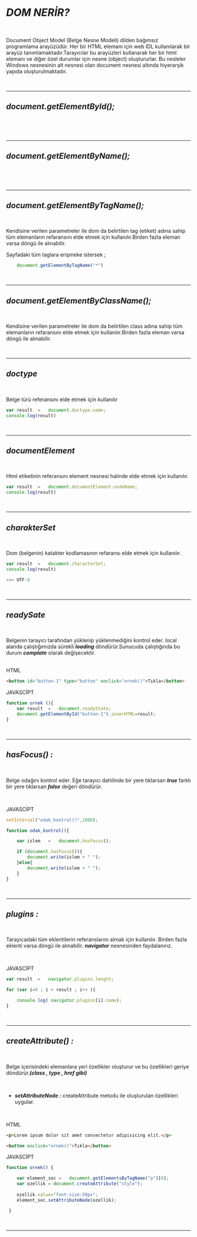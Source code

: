 # ***DOM NERİR?***

<br>

Document  Object Model (Belge Nesne Modeli) dilden bağımsız programlama arayüzüdür. Her bir HTML elemanı için web IDL kullanılarak bir arayüz tanımlamaktadır.Tarayıcılar bu arayüzleri kullanarak her bir html elemanı ve diğer özel durumlar için nesne (object) oluştururlar. Bu nesleler Windows nesnesinin alt nesnesi olan document nesnesi altında hiyerarşik yapıda oluşturulmaktadır.

<br><hr>

## ***document.getElementById();***

<br>

<br><hr>


## ***document.getElementByName();***

<br> 

<br><hr>


## ***document.getElementByTagName();***

<br> 


Kendisine verilen parametreler ile dom da belirtilen tag (etiket) adına sahip tüm  elemanların refaransını elde etmek için kullanılır.Birden fazla eleman varsa döngü ile alınabilir.


Sayfadaki tüm taglara erişmeke istersek ;

```js
    document.getElementByTagName("*")
```


<br><hr>


## ***document.getElementByClassName();***

<br> 


Kendisine verilen parametreler ile dom da belirtilen class adına sahip tüm  elemanların refaransını elde etmek için kullanılır.Birden fazla eleman varsa döngü ile alınabilir.


 


<br><hr>

## ***doctype***

<br> 

Belge türü referansını elde etmek için kullanılır

```js
var result  =   document.doctype.name;
console.log(result)
```

<br><hr>

## ***documentElement***

<br> 

Html etiketinin referansını element nesnesi halinde elde etmek için kullanılır.


```js
var result  =   document.documentElement.nodeName;
console.log(result)
```

<br><hr>

## ***charakterSet***

<br> 

Dom (belgenin) katakter kodlamasının refaransı elde etmek için kullanılır.

```js
var result  =   document.characterSet;
console.log(result)

>>> UTF-8
```

<br><hr>

## ***readySate***

<br> 

Belgenin tarayıcı tarafından yüklenip yüklenmediğini kontrol eder. local alanda çalıştığımızda sürekli ***loading*** döndürür.Sunucuda çalıştığında bu durum ***complate*** olarak değişecektir.  
<br>

HTML
```html
<button id="button-1" type="button" onclick="ornek()">Tıkla</button>

```

JAVASCİPT
```js
function ornek (){
    var result  =   document.readyState;
    document.getElementById("button-1").innerHTML=result;
}
```

<br><hr>

## ***hasFocus() :***

<br> 

Belge odağını kontrol eder. Eğe tarayıcı dahilinde bir yere tıklarsan ***true*** farklı bir yere tıklarsan ***false*** değeri döndürür.

<br>


JAVASCİPT
```js
setInterval("odak_kontrol()",1000);   

function odak_kontrol(){

    var islem   =   document.hasFocus();

    if (document.hasFocus()){
        document.write(islem + " ");
    }else{
        document.write(islem + " ");
    }
}
```

<br><hr>


## ***plugins :***

<br> 

Tarayıcadaki tüm eklentilerin referanslarını almak için kullanılır. Birden fazla eklenti varsa döngü ile alınabilir.
***navigator*** nesnesinden faydalanırız.


<br>


JAVASCİPT
```js
var result  =   navigator.plugins.length;

for (var i=0 ; i < result ; i++ ){

    console.log( navigator.plugins[i].name); 
}
```

<br><hr>



## ***createAttribute() :***

<br> 

Belge içerisindeki elemanlara yeri özellikler oluşturur ve bu özellikleri geriye döndürür.***(class , type , href gibi)***

<br> 

- ***setAttributeNode  :***   createAttribute metodu ile oluşturulan özellikleri uygular.



<br>

HTML
```html
<p>Lorem ipsum dolor sit amet consectetur adipisicing elit.</p>

<button onclick="ornek()">Tıkla</button>
```


JAVASCİPT
```js
function ornek() { 

    var element_sec =   document.getElementsByTagName("p")[0];
    var ozellik = document.createAttribute("style");
    
    ozellik.value="font-size:50px";
    element_sec.setAttributeNode(ozellik);

 }
```

<br><hr>